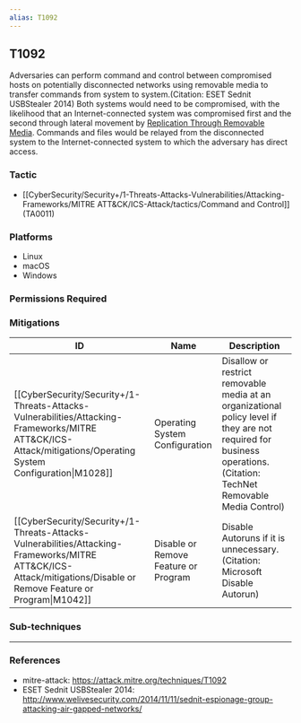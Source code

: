 ```yaml
---
alias: T1092
---
```


## T1092

Adversaries can perform command and control between compromised hosts on potentially disconnected networks using removable media to transfer commands from system to system.(Citation: ESET Sednit USBStealer 2014) Both systems would need to be compromised, with the likelihood that an Internet-connected system was compromised first and the second through lateral movement by [Replication Through Removable Media](https://attack.mitre.org/techniques/T1091). Commands and files would be relayed from the disconnected system to the Internet-connected system to which the adversary has direct access.


### Tactic
- [[CyberSecurity/Security+/1-Threats-Attacks-Vulnerabilities/Attacking-Frameworks/MITRE ATT&CK/ICS-Attack/tactics/Command and Control]] (TA0011)

### Platforms
- Linux
- macOS
- Windows

### Permissions Required

### Mitigations

| ID | Name | Description |
| --- | --- | --- |
| [[CyberSecurity/Security+/1-Threats-Attacks-Vulnerabilities/Attacking-Frameworks/MITRE ATT&CK/ICS-Attack/mitigations/Operating System Configuration\|M1028]] | Operating System Configuration | Disallow or restrict removable media at an organizational policy level if they are not required for business operations.(Citation: TechNet Removable Media Control) |
| [[CyberSecurity/Security+/1-Threats-Attacks-Vulnerabilities/Attacking-Frameworks/MITRE ATT&CK/ICS-Attack/mitigations/Disable or Remove Feature or Program\|M1042]] | Disable or Remove Feature or Program | Disable Autoruns if it is unnecessary.(Citation: Microsoft Disable Autorun) |

### Sub-techniques


---
### References

- mitre-attack: https://attack.mitre.org/techniques/T1092
- ESET Sednit USBStealer 2014: http://www.welivesecurity.com/2014/11/11/sednit-espionage-group-attacking-air-gapped-networks/

